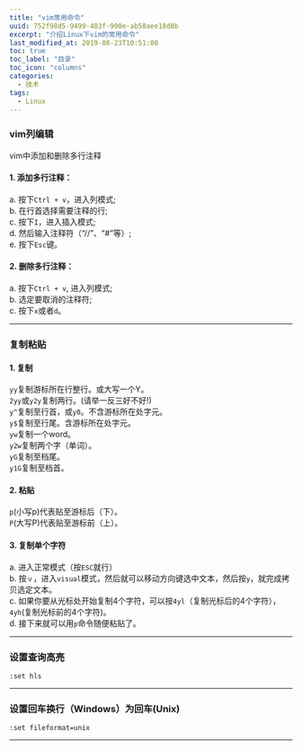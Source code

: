 ```yaml
---
title: "vim常用命令"
uuid: 752f98d5-9499-403f-900e-ab58aee18d8b
excerpt: "介绍Linux下vim的常用命令"
last_modified_at: 2019-08-23T10:51:00
toc: true
toc_label: "目录"
toc_icon: "columns"
categories:
  - 技术
tags:
  - Linux
---
```


### vim列编辑
vim中添加和删除多行注释
#### 1. 添加多行注释：  

a. 按下`Ctrl + v`，进入列模式;  
b. 在行首选择需要注释的行;  
c. 按下`I`，进入插入模式;  
d. 然后输入注释符（“//”、“#”等）;  
e. 按下`Esc`键。

#### 2. 删除多行注释：  
a. 按下`Ctrl + v`, 进入列模式;  
b. 选定要取消的注释符;  
c. 按下`x`或者`d`。  

---

### 复制粘贴
#### 1. 复制
`yy`复制游标所在行整行。或大写一个Y。  
`2yy`或`y2y`复制两行。(请举一反三好不好!)  
`y^`复制至行首，或`y0`。不含游标所在处字元。  
`y$`复制至行尾。含游标所在处字元。  
`yw`复制一个word。  
`y2w`复制两个字（单词）。  
`yG`复制至档尾。  
`y1G`复制至档首。  

#### 2. 粘贴
`p`(小写p)代表贴至游标后（下）。  
`P`(大写P)代表贴至游标前（上）。  

#### 3. 复制单个字符
a. 进入正常模式（按`ESC`就行）  
b. 按`ｖ`，进入`visual`模式，然后就可以移动方向键选中文本，然后按`y`，就完成拷贝选定文本。  
c. 如果你要从光标处开始复制4个字符，可以按`4yl`（复制光标后的4个字符），`4yh`(复制光标前的4个字符)。  
d. 接下来就可以用`p`命令随便粘贴了。    

---

### 设置查询高亮
```shell
:set hls
```

---

### 设置回车换行（Windows）为回车(Unix)
```shell
:set fileformat=unix
```

---
